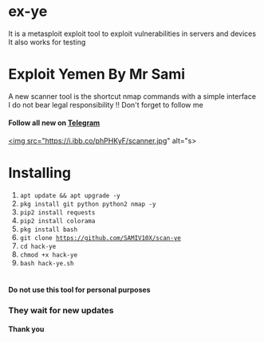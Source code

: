 # ex-ye
It is a metasploit exploit tool to exploit vulnerabilities in servers and devices It also works for testing
# Exploit Yemen  By Mr Sami
A new scanner tool is the shortcut nmap commands with a simple interface
I do not bear legal responsibility !!
Don't forget to follow me
#### Follow all new on [Telegram](https://t.me/Hack_4x)
<a href="https://cyberyemen.blogspot.com"><img src="https://i.ibb.co/phPHKyF/scanner.jpg" alt="s>

# Installing
1. <code>apt update && apt upgrade -y</code>
2. <code>pkg install git python python2 nmap -y</code>
3. <code>pip2 install requests </code>
4. <code>pip2 install colorama </code>
5. <code>pkg install bash </code>
6. <code>git clone https://github.com/SAMIV10X/scan-ye</code>
7. <code>cd hack-ye</code>
8. <code>chmod +x hack-ye </code>
9. <code>bash hack-ye.sh</code><br><br>


#### Do not use this tool for personal purposes
### They wait for new updates
#### Thank you
